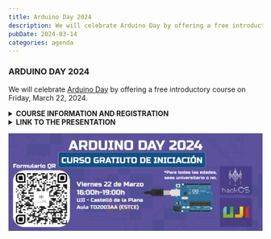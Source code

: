 ```yaml
---
title: Arduino Day 2024
description: We will celebrate Arduino Day by offering a free introductory course on Friday, March 22, 2024.
pubDate: 2024-03-14
categories: agenda
---
```


### ARDUINO DAY 2024

We will celebrate [Arduino Day](https://days.arduino.cc/about) by offering a free introductory course on Friday, March 22, 2024. 

<details>
  <summary><strong>COURSE INFORMATION AND REGISTRATION</strong></summary>

  Date: **Friday, 22/03**

  Location: [UJI](https://www.google.es/maps/place/Universitat+Jaume+I/@39.9902105,-0.0511631,14z/data=!4m6!3m5!1s0xd5ffe0fca9b5147:0x1368bf53b3a7fb3f!8m2!3d39.9943481!4d-0.0702147!16zL20vMDg0dGNk?coh=164777&entry=tt&shorturl=1)

  In the course, we will teach the basic structure of Arduino, the use of its GPIO pins, and analog pins. We will also carry out practical projects to experience how Arduino works.

  It will take place in **Room TD2003AA** from **16:00 to 19:00**.

  **IMPORTANT: You need to bring a laptop with the Arduino IDE installed.**

  Registration link: [https://forms.gle/pxSX2cZt5j5hMYkG8](https://forms.gle/pxSX2cZt5j5hMYkG8)
</details>

<details>
  <summary><strong>LINK TO THE PRESENTATION</strong></summary>
  
  <p> <a href="https://docs.google.com/presentation/d/1fMmFWUism4sZHJ8vI0T2zIbY2hmfPhJat6D9yrf0pDY/edit?usp=sharing"> https://docs.google.com/presentation/d/1fMmFWUism4sZHJ8vI0T2zIbY2hmfPhJat6D9yrf0pDY/edit?usp=sharing </a></p>
  
</details>

![](images/Banner-Arduino-Day-1024x395.png)
